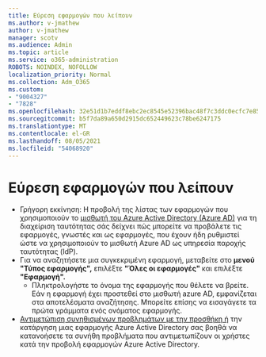 ```yaml
---
title: Εύρεση εφαρμογών που λείπουν
ms.author: v-jmathew
author: v-jmathew
manager: scotv
ms.audience: Admin
ms.topic: article
ms.service: o365-administration
ROBOTS: NOINDEX, NOFOLLOW
localization_priority: Normal
ms.collection: Adm_O365
ms.custom:
- "9004327"
- "7828"
ms.openlocfilehash: 32e51d1b7eddf8ebc2ec8545e52396bac48f7c3ddc0ecfc7e85aea50ed5c452a
ms.sourcegitcommit: b5f7da89a650d2915dc652449623c78be6247175
ms.translationtype: MT
ms.contentlocale: el-GR
ms.lasthandoff: 08/05/2021
ms.locfileid: "54068920"
---
```

# <a name="find-missing-applications"></a>Εύρεση εφαρμογών που λείπουν

- Γρήγορη εκκίνηση: Η προβολή της λίστας των εφαρμογών που χρησιμοποιούν το [μισθωτή του Azure Active Directory (Azure AD)](https://docs.microsoft.com/azure/active-directory/manage-apps/view-applications-portal) για τη διαχείριση ταυτότητας σάς δείχνει πώς μπορείτε να προβάλετε τις εφαρμογές, γνωστές και ως εφαρμογές, που έχουν ήδη ρυθμιστεί ώστε να χρησιμοποιούν το μισθωτή Azure AD ως υπηρεσία παροχής ταυτότητας (IdP).
- Για να αναζητήσετε μια συγκεκριμένη εφαρμογή, μεταβείτε στο **μενού "Τύπος εφαρμογής",** επιλέξτε **"Όλες οι εφαρμογές"** και επιλέξτε **"Εφαρμογή".**
  - Πληκτρολογήστε το όνομα της εφαρμογής που θέλετε να βρείτε. Εάν η εφαρμογή έχει προστεθεί στο μισθωτή azure AD, εμφανίζεται στα αποτελέσματα αναζήτησης. Μπορείτε επίσης να εισαγάγετε τα πρώτα γράμματα ενός ονόματος εφαρμογής.
- [Αντιμετώπιση συνηθισμένων προβλημάτων με την προσθήκη ή](https://docs.microsoft.com/azure/active-directory/manage-apps/troubleshoot-adding-apps) την κατάργηση μιας εφαρμογής Azure Active Directory σας βοηθά να κατανοήσετε τα συνήθη προβλήματα που αντιμετωπίζουν οι χρήστες κατά την προβολή εφαρμογών Azure Active Directory.

